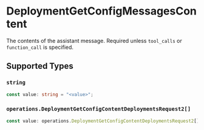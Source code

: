 # DeploymentGetConfigMessagesContent

The contents of the assistant message. Required unless `tool_calls` or `function_call` is specified.


## Supported Types

### `string`

```typescript
const value: string = "<value>";
```

### `operations.DeploymentGetConfigContentDeploymentsRequest2[]`

```typescript
const value: operations.DeploymentGetConfigContentDeploymentsRequest2[] = [];
```

